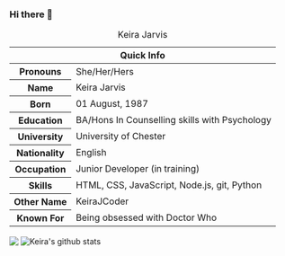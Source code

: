 ### Hi there 👋

<table>
<style="text-align:center;">
<caption>Keira Jarvis</caption>
<thead>
<tr>
<th colspan="2">Quick Info</th>
</tr>
</thead>
<tbody>
 <tr><th scope='row'>Pronouns</th><td>She/Her/Hers</td></tr>
 <tr><th scope='row'>Name</th><td>Keira Jarvis</td></tr>
<tr><th scope='row'>Born</th><td><time datetime="2002-01-11 08:00">01 August, 1987</time></td></tr>
<tr><th scope='row'>Education</th><td>BA/Hons In Counselling skills with Psychology</td></tr>
<tr><th scope='row'>University</th><td>University of Chester</td></tr>
<tr><th scope='row'>Nationality</th><td>English</td></tr>
<tr><th scope='row'>Occupation</th><td>Junior Developer (in training)</td></tr>
<tr><th scope='row'>Skills</th><td>HTML, CSS, JavaScript, Node.js, git, Python</td></tr>
<tr><th scope='row'>Other Name</th><td>KeiraJCoder</td></tr>
<tr><th scope='row'>Known For</th><td>Being obsessed with Doctor Who</td></tr>

 </style>
 </tbody>
</table>


<img align="center" src="https://github-readme-stats.vercel.app/api/top-langs/?username=KeiraJCoder&layout=compact&theme=radical" />
<img align="center" src="https://github-readme-stats.vercel.app/api?username=KeiraJCoder&show_icons=true&include_all_commits=true&theme=radical" alt="Keira's github stats" />
